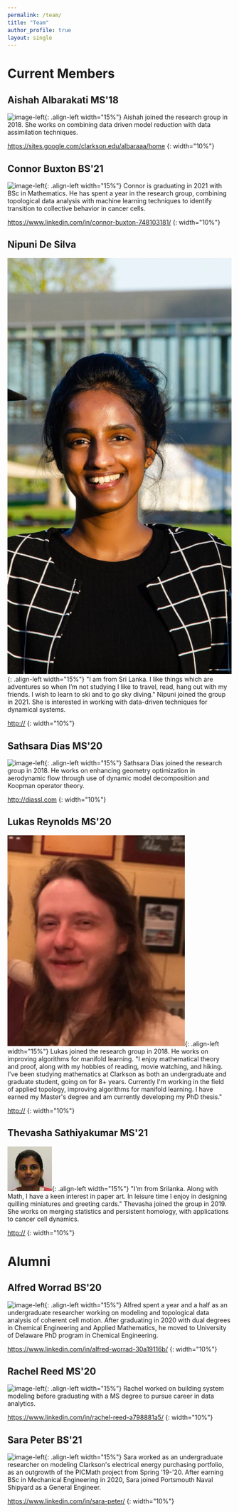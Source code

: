```yaml
---
permalink: /team/
title: "Team"
author_profile: true
layout: single
---
```


# Current Members

## Aishah Albarakati MS'18
![image-left](/images/profile.png){: .align-left width="15%"} Aishah joined the research group in 2018. She works on combining data driven model reduction with data assimilation techniques.

<https://sites.google.com/clarkson.edu/albaraaa/home>
{: width="10%"}

## Connor Buxton BS'21
![image-left](/images/profile.png){: .align-left width="15%"} Connor is graduating in 2021 with BSc in Mathematics. He has spent a year in the research group, combining topological data analysis with machine learning techniques to identify transition to collective behavior in cancer cells.

<https://www.linkedin.com/in/connor-buxton-748103181/>
{: width="10%"}

## Nipuni De Silva
![image-left](/images/nipuni.jpg){: .align-left width="15%"} "I am from Sri Lanka. I like things which are adventures so when I’m not studying I like to travel, read, hang out with my friends. I wish to learn to ski and to go sky diving." Nipuni joined the group in 2021. She is interested in working with data-driven techniques for dynamical systems.

<http://>
{: width="10%"}

## Sathsara Dias MS'20
![image-left](/images/profile.png){: .align-left width="15%"} Sathsara Dias joined the research group in 2018. He works on enhancing geometry optimization in aerodynamic flow through use of dynamic model decomposition and Koopman operator theory.

<http://diassl.com>
{: width="10%"}

## Lukas Reynolds MS'20
![image-left](/images/lukas.png){: .align-left width="15%"} Lukas joined the research group in 2018. He works on improving algorithms for manifold learning. "I enjoy mathematical theory and proof, along with my hobbies of reading, movie watching, and hiking. I've been studying mathematics at Clarkson as both an undergraduate and graduate student, going on for 8+ years. Currently I'm working in the field of applied topology, improving algorithms for manifold learning. I have earned my Master's degree and am currently developing my PhD thesis."

<http://>
{: width="10%"}


## Thevasha Sathiyakumar MS'21
![image-left](/images/thevasha.jpg){: .align-left width="15%"} "I'm from Srilanka. Along with Math, I have a keen interest in paper art. In leisure time I enjoy in designing quilling miniatures and greeting cards." Thevasha joined the group in 2019. She works on merging statistics and persistent homology, with applications to cancer cell dynamics.

<http://>
{: width="10%"}


# Alumni

## Alfred Worrad BS'20
![image-left](/images/profile.png){: .align-left width="15%"} Alfred spent a year and a half as an undergraduate researcher working on modeling and topological data analysis of coherent cell motion. After graduating in 2020 with dual degrees in Chemical Engineering and Applied Mathematics, he moved to University of Delaware PhD program in Chemical Engineering.

<https://www.linkedin.com/in/alfred-worrad-30a19116b/>
{: width="10%"}

## Rachel Reed MS'20
![image-left](/images/profile.png){: .align-left width="15%"} Rachel worked on building system modeling before graduating with a MS degree to pursue career in data analytics.

<https://www.linkedin.com/in/rachel-reed-a798881a5/>
{: width="10%"}

## Sara Peter BS'21
![image-left](/images/profile.png){: .align-left width="15%"} Sara worked as an undergraduate researcher on modeling Clarkson's electrical energy purchasing portfolio, as an outgrowth of the PICMath project from Spring '19-'20. After earning BSc in Mechanical Engineering in 2020, Sara joined Portsmouth Naval Shipyard as a General Engineer.

<https://www.linkedin.com/in/sara-peter/>
{: width="10%"}

